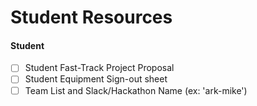 # Student Resources

#### Student
- [ ] Student Fast-Track Project Proposal
- [ ] Student Equipment Sign-out sheet
- [ ] Team List and Slack/Hackathon Name (ex: 'ark-mike')
